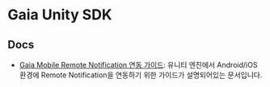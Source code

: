 # Gaia Unity SDK

## Docs

- [Gaia Mobile Remote Notification 연동 가이드](https://raw.githubusercontent.com/minsongbc/test-docs/refs/heads/master/test.md): 유니티 엔진에서 Android/iOS 환경에 Remote Notification을 연동하기 위한 가이드가 설명되어있는 문서입니다.
